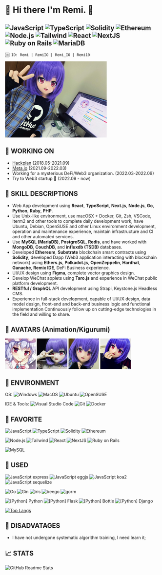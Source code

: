 # 👋 Hi there I'm Remi. 🦇

![JavaScript](https://img.shields.io/badge/-JavaScript-F4D500?style=flat-square&logo=javascript&logoColor=white)
![TypeScript](https://img.shields.io/badge/-TypeScript-3178C6?style=flat-square&logo=typescript&logoColor=white)
![Solidity](https://img.shields.io/badge/-Solidity-333333?style=flat-square&logo=solidity&logoColor=white)
![Ethereum](https://img.shields.io/badge/-Ethereum-333377?style=flat-square&logo=ethereum&logoColor=white)
![Node.js](https://img.shields.io/badge/-Node.JS-8CC03E?style=flat-square&logo=node.js&logoColor=white)
![Tailwind](https://img.shields.io/badge/-TailwindCss-26B7A4?style=flat-square&logo=tailwind-css&logoColor=white)
![React](https://img.shields.io/badge/-React.js-2A2B2D?style=flat-square&logo=react&logoColor=white)
![NextJS](https://img.shields.io/badge/-Next.js-2A2B2D?style=flat-square&logo=react&logoColor=white)
![Ruby on Rails](https://img.shields.io/badge/-Ruby_On_Rails-C60000?style=flat-square&logo=ruby-on-rails&logoColor=white)
![MariaDB](https://img.shields.io/badge/-MariaDB-007096?style=flat-square&logo=mariadb&logoColor=white)
---
  
```
🆔 ID: Remi | RemiIO | Remi_IO | Remi10
```
<img alt="old" src="./img/picture.jpg" height="250" />

## 💼 WORKING ON
- [Hackplan](https://github.com/HackPlan) (2018.05-2021.09)
- [Meta.io](https://github.com/Meta-Network) (2021.09-2022.03)
- Working for a mysterious DeFi/Web3 organization. (2022.03-2022.09)
- Try to Web3 startup 🚀 (2022.09 - now) 

## 💪 SKILL DESCRIPTIONS

- Web App development using **React**, **TypeScript**, **Next.js**, **Node.js**, **Go**, **Python**, **Ruby**, **PHP**.
- Use Unix-like environment, use macOSX + Docker, Git, Zsh, VSCode, Iterm2 and other tools to complete daily development work, have Ubuntu, Debian, OpenSUSE and other Linux environment development, operation and maintenance experience, maintain infrastructure and CI and other automated services.
- Use **MySQL (MariaDB)**, **PostgreSQL**, **Redis**, and have worked with **MongoDB**, **CouchDB**, and **influxdb (TSDB)** databases.
- Developed **Ethereum**, **Substrate** blockchain smart contracts using **Solidity**, developed Dapp (Web3 application interacting with blockchain network) using **Ethers.js**, **Polkadot.js**, **OpenZeppelin**, **Hardhat**, **Ganache**, **Remix IDE**, DeFi Business experience.
- UI/UX design using **Figma**, complete vector graphics design.
- Develop WeChat applets using **Taro.js** and experience in WeChat public platform development.
- **RESTful / GraphQL** API development using Strapi, Keystone.js Headless CMS.
- Experience in full-stack development, capable of UI/UX design, data model design, front-end and back-end business logic and functional implementation
Continuously follow up on cutting-edge technologies in the field and willing to share.

## 👶 AVATARS (Animation/Kigurumi)
<img alt="old" src="./img/old-2018.jpg" width="100"/> <img alt="old" src="./img/old-kig.jpg" width="100"/> <img alt="old" src="./img/RemiNew.png" width="100"/> <img alt="old" src="./img/current.jpg" width="100"/>

## 🔧 ENVIRONMENT
OS:
![Windows](https://img.shields.io/badge/-Windows-0078D6?style=flat-square&logo=windows&logoColor=white)
![MacOS](https://img.shields.io/badge/-Mac_OS-AAA?style=flat-square&logo=macos&logoColor=white)
![Ubuntu](https://img.shields.io/badge/-Ubuntu-DD4814?style=flat-square&logo=ubuntu&logoColor=white)
![OpenSUSE](https://img.shields.io/badge/-openSUSE-73BA25?style=flat-square&logo=opensuse&logoColor=white)  

IDE & Tools:
![Visual Studio Code](https://img.shields.io/badge/-Visual_Studio_Code-007ACC?style=flat-square&logo=visual-studio-code&logoColor=white)
![Git](https://img.shields.io/badge/-Git-F05032?style=flat-square&logo=git&logoColor=white)
![Docker](https://img.shields.io/badge/-Docker-2496ed?style=flat-square&logo=Docker&logoColor=white)

## 🍎 FAVORITE
![JavaScript](https://img.shields.io/badge/-JavaScript-F4D500?style=flat-square&logo=javascript&logoColor=white)
![TypeScript](https://img.shields.io/badge/-TypeScript-3178C6?style=flat-square&logo=typescript&logoColor=white)
![Solidity](https://img.shields.io/badge/-Solidity-333333?style=flat-square&logo=solidity&logoColor=white)
![Ethereum](https://img.shields.io/badge/-Ethereum-333377?style=flat-square&logo=ethereum&logoColor=white)
  
![Node.js](https://img.shields.io/badge/-Node.JS-8CC03E?style=flat-square&logo=node.js&logoColor=white)
![Tailwind](https://img.shields.io/badge/-TailwindCss-26B7A4?style=flat-square&logo=tailwind-css&logoColor=white)
![React](https://img.shields.io/badge/-React.js-2A2B2D?style=flat-square&logo=react&logoColor=white)
![NextJS](https://img.shields.io/badge/-Next.js-2A2B2D?style=flat-square&logo=react&logoColor=white)
![Ruby on Rails](https://img.shields.io/badge/-Ruby_On_Rails-C60000?style=flat-square&logo=ruby-on-rails&logoColor=white)
  
![MySQL](https://img.shields.io/badge/-MySQL-007096?style=flat-square&logo=mysql&logoColor=white)

## 🧾 USED
![JavaScript express](https://img.shields.io/badge/-expressjs-F4D500?style=flat-square&logo=javascript&logoColor=white)
![JavaScript eggjs](https://img.shields.io/badge/-eggjs-F4D500?style=flat-square&logo=javascript&logoColor=white)
![JavaScript koa2](https://img.shields.io/badge/-koa2-F4D500?style=flat-square&logo=javascript&logoColor=white)
![JavaScript sequelize](https://img.shields.io/badge/-sequelize-F4D500?style=flat-square&logo=javascript&logoColor=white)

![Go](https://img.shields.io/badge/-Go-73CCDC?style=flat-square&logo=go&logoColor=white)
![Gin](https://img.shields.io/badge/-Gin-73CCDC?style=flat-square&logo=go&logoColor=white)
![iris](https://img.shields.io/badge/-iris-73CCDC?style=flat-square&logo=go&logoColor=white)
![beego](https://img.shields.io/badge/-beego-73CCDC?style=flat-square&logo=go&logoColor=white)
![gorm](https://img.shields.io/badge/-gorm-73CCDC?style=flat-square&logo=go&logoColor=white)
  
![[Python] Python](https://img.shields.io/badge/-Python-339900?style=flat-square&logo=Python&logoColor=white)
![[Python] Flask](https://img.shields.io/badge/-Flask-339900?style=flat-square&logo=Python&logoColor=white)
![[Python] Bottle](https://img.shields.io/badge/-Bottle-339900?style=flat-square&logo=Python&logoColor=white)
![[Python] Django](https://img.shields.io/badge/-Django-339900?style=flat-square&logo=Python&logoColor=white)

[![Top Langs](https://github-readme-stats.vercel.app/api/top-langs/?username=u-u-z&layout=compact)](https://github.com/anuraghazra/github-readme-stats)

## 🌱 DISADVATAGES
- I have not undergone systematic algorithm training, I need learn it;

## 📈 STATS
![GitHub Readme Stats][ReadmeStats-Image]

[ReadmeStats-Image]: https://github-readme-stats.vercel.app/api?username=u-u-z&show_icons=true&bg_color=ffffff "GitHub Readme Stats"


